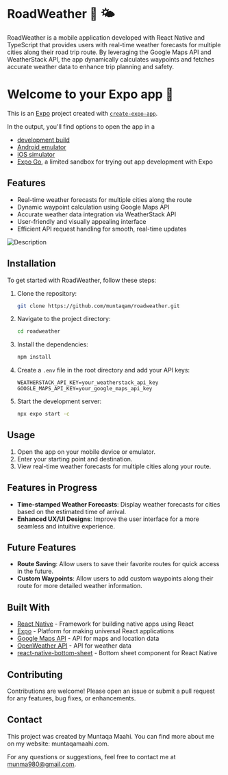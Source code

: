 # RoadWeather 🚗 🌤️

RoadWeather is a mobile application developed with React Native and TypeScript that provides users with real-time weather forecasts for multiple cities along their road trip route. By leveraging the Google Maps API and WeatherStack API, the app dynamically calculates waypoints and fetches accurate weather data to enhance trip planning and safety.

# Welcome to your Expo app 👋

This is an [Expo](https://expo.dev) project created with [`create-expo-app`](https://www.npmjs.com/package/create-expo-app).

In the output, you'll find options to open the app in a

- [development build](https://docs.expo.dev/develop/development-builds/introduction/)
- [Android emulator](https://docs.expo.dev/workflow/android-studio-emulator/)
- [iOS simulator](https://docs.expo.dev/workflow/ios-simulator/)
- [Expo Go](https://expo.dev/go), a limited sandbox for trying out app development with Expo
## Features

- Real-time weather forecasts for multiple cities along the route
- Dynamic waypoint calculation using Google Maps API
- Accurate weather data integration via WeatherStack API
- User-friendly and visually appealing interface
- Efficient API request handling for smooth, real-time updates


![Description](https://media.giphy.com/media/v1.Y2lkPTc5MGI3NjExamgxZjN0OHFnNnIxaml6c3BvaGJidmNqOTcwdXV5MjhyZWFieGhwZiZlcD12MV9pbnRlcm5hbF9naWZfYnlfaWQmY3Q9Zw/ATAmal71C4Maneg6Hg/giphy.gif)


## Installation

To get started with RoadWeather, follow these steps:

1. Clone the repository:
    ```bash
    git clone https://github.com/muntaqam/roadweather.git
    ```

2. Navigate to the project directory:
    ```bash
    cd roadweather
    ```

3. Install the dependencies:
    ```bash
    npm install
    ```

4. Create a `.env` file in the root directory and add your API keys:
    ```env
    WEATHERSTACK_API_KEY=your_weatherstack_api_key
    GOOGLE_MAPS_API_KEY=your_google_maps_api_key
    ```

5. Start the development server:
    ```bash
    npx expo start -c
    ```

## Usage

1. Open the app on your mobile device or emulator.
2. Enter your starting point and destination.
3. View real-time weather forecasts for multiple cities along your route.

## Features in Progress

- **Time-stamped Weather Forecasts**: Display weather forecasts for cities based on the estimated time of arrival.
- **Enhanced UX/UI Designs**: Improve the user interface for a more seamless and intuitive experience.


## Future Features
- **Route Saving**: Allow users to save their favorite routes for quick access in the future.
- **Custom Waypoints**: Allow users to add custom waypoints along their route for more detailed weather information.


  

## Built With
- [React Native](https://reactnative.dev/) - Framework for building native apps using React
- [Expo](https://expo.dev/) - Platform for making universal React applications
- [Google Maps API](https://developers.google.com/maps) - API for maps and location data
- [OpenWeather API](https://openweathermap.org/api) - API for weather data
- [react-native-bottom-sheet](https://github.com/gorhom/react-native-bottom-sheet) - Bottom sheet component for React Native


## Contributing

Contributions are welcome! Please open an issue or submit a pull request for any features, bug fixes, or enhancements.

## Contact
This project was created by Muntaqa Maahi. You can find more about me on my website: muntaqamaahi.com.

For any questions or suggestions, feel free to contact me at [munma980@gmail.com](mailto:munma980@gmail.com).
